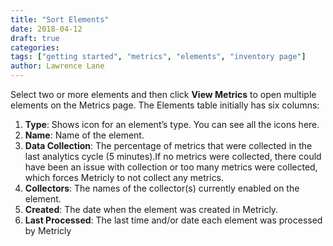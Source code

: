 ```yaml
---
title: "Sort Elements"
date: 2018-04-12
draft: true
categories:
tags: ["getting started", "metrics", "elements", "inventory page"]
author: Lawrence Lane
---
```


Select two or more elements and then click **View Metrics** to open multiple elements on the Metrics page. The Elements table initially has six columns:

1. **Type**: Shows icon for an element’s type. You can see all the icons here.
2. **Name**: Name of the element.
3. **Data Collection**: The percentage of metrics that were collected in the last analytics cycle (5 minutes).If no metrics were collected, there could have been an issue with collection or too many metrics were collected, which forces Metricly to not collect any metrics.
5. **Collectors**: The names of the collector(s) currently enabled on the element.
6. **Created**: The date when the element was created in Metricly.
7. **Last Processed**: The last time and/or date each element was processed by Metricly
